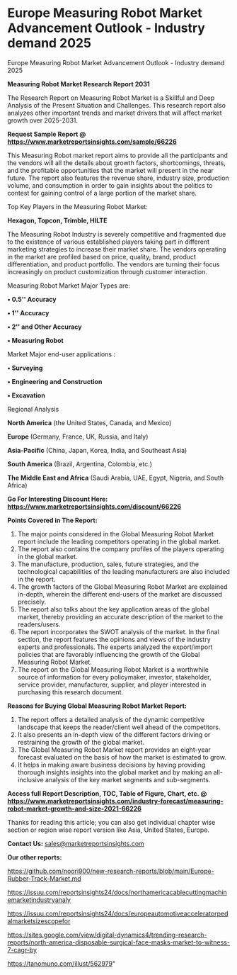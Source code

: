 # Europe Measuring Robot Market Advancement Outlook - Industry demand 2025
 Europe Measuring Robot Market Advancement Outlook - Industry demand 2025

<strong>Measuring Robot Market Research Report 2031</strong>

The Research Report on Measuring Robot Market is a Skillful and Deep Analysis of the Present Situation and Challenges. This research report also analyzes other important trends and market drivers that will affect market growth over 2025-2031.

<strong>Request Sample Report @ <a href=https://www.marketreportsinsights.com/sample/66226>https://www.marketreportsinsights.com/sample/66226</a></strong>

This Measuring Robot market report aims to provide all the participants and the vendors will all the details about growth factors, shortcomings, threats, and the profitable opportunities that the market will present in the near future. The report also features the revenue share, industry size, production volume, and consumption in order to gain insights about the politics to contest for gaining control of a large portion of the market share.

Top Key Players in the Measuring Robot Market:

<strong>Hexagon, Topcon, Trimble, HILTE</strong>

The Measuring Robot Industry is severely competitive and fragmented due to the existence of various established players taking part in different marketing strategies to increase their market share. The vendors operating in the market are profiled based on price, quality, brand, product differentiation, and product portfolio. The vendors are turning their focus increasingly on product customization through customer interaction.

Measuring Robot Market Major Types are:

<strong>• 0.5&#39;&#39; Accuracy

• 1&#39;&#39; Accuracy

• 2&#39;&#39; and Other Accuracy

• Measuring Robot</strong>

Market Major end-user applications :

<strong>• Surveying

• Engineering and Construction

• Excavation</strong>

Regional Analysis

</u><strong><b>North America</b></strong> (the United States, Canada, and Mexico)

<strong><b>Europe </b></strong>(Germany, France, UK, Russia, and Italy)

<strong><b>Asia-Pacific</b></strong> (China, Japan, Korea, India, and Southeast Asia)

<strong><b>South America</b></strong> (Brazil, Argentina, Colombia, etc.)

<strong><b>The Middle East and Africa</b></strong> (Saudi Arabia, UAE, Egypt, Nigeria, and South Africa)

<strong>Go For Interesting Discount Here: <a href=https://www.marketreportsinsights.com/discount/66226>https://www.marketreportsinsights.com/discount/66226</a></strong>

<strong>Points Covered in The Report:</strong>
<ol>
  <li>The major points considered in the Global Measuring Robot Market report include the leading competitors operating in the global market.</li>
  <li>The report also contains the company profiles of the players operating in the global market.</li>
  <li>The manufacture, production, sales, future strategies, and the technological capabilities of the leading manufacturers are also included in the report.</li>
  <li>The growth factors of the Global Measuring Robot Market are explained in-depth, wherein the different end-users of the market are discussed precisely.</li>
  <li>The report also talks about the key application areas of the global market, thereby providing an accurate description of the market to the readers/users.</li>
  <li>The report incorporates the SWOT analysis of the market. In the final section, the report features the opinions and views of the industry experts and professionals. The experts analyzed the export/import policies that are favorably influencing the growth of the Global Measuring Robot Market.</li>
  <li>The report on the Global Measuring Robot Market is a worthwhile source of information for every policymaker, investor, stakeholder, service provider, manufacturer, supplier, and player interested in purchasing this research document.</li>
</ol>
<strong>Reasons for Buying Global Measuring Robot Market Report:</strong>

<ol>
  <li>The report offers a detailed analysis of the dynamic competitive landscape that keeps the reader/client well ahead of the competitors.</li>
  <li>It also presents an in-depth view of the different factors driving or restraining the growth of the global market.</li>
  <li>The Global Measuring Robot Market report provides an eight-year forecast evaluated on the basis of how the market is estimated to grow.</li>
  <li>It helps in making aware business decisions by having providing thorough insights insights into the global market and by making an all-inclusive analysis of the key market segments and sub-segments.</li>
</ol>
<strong>Access full Report Description, TOC, Table of Figure, Chart, etc. @ <a href=https://www.marketreportsinsights.com/industry-forecast/measuring-robot-market-growth-and-size-2021-66226>https://www.marketreportsinsights.com/industry-forecast/measuring-robot-market-growth-and-size-2021-66226</a></strong>


Thanks for reading this article; you can also get individual chapter wise section or region wise report version like Asia, United States, Europe.

<strong>Contact Us:</strong>
sales@marketreportsinsights.com

<strong>Our other reports:</strong>

<a href=https://github.com/noori900/new-research-reports/blob/main/Europe-Rubber-Track-Market.md>https://github.com/noori900/new-research-reports/blob/main/Europe-Rubber-Track-Market.md</a>

<a href=https://issuu.com/reportsinsights24/docs/northamericacablecuttingmachinemarketindustryanaly>https://issuu.com/reportsinsights24/docs/northamericacablecuttingmachinemarketindustryanaly</a>

<a href=https://issuu.com/reportsinsights24/docs/europeautomotiveacceleratorpedalmarketsizescopefor>https://issuu.com/reportsinsights24/docs/europeautomotiveacceleratorpedalmarketsizescopefor</a>

<a href=https://sites.google.com/view/digital-dynamics4/trending-research-reports/north-america-disposable-surgical-face-masks-market-to-witness-7-cagr-by>https://sites.google.com/view/digital-dynamics4/trending-research-reports/north-america-disposable-surgical-face-masks-market-to-witness-7-cagr-by</a>

<a href=https://tanomuno.com/illust/562979>https://tanomuno.com/illust/562979</a>"
